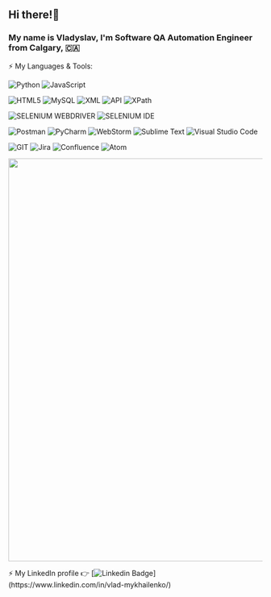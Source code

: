 ## Hi there!👋
### My name is Vladyslav, I'm Software QA Automation Engineer from Calgary, 🇨🇦




  ⚡ My Languages & Tools:
  
![Python](https://img.shields.io/badge/Python-323330?style=for-the-badge&logo=python&logoColor=blue)
![JavaScript](https://img.shields.io/badge/JavaScript-323330?style=for-the-badge&logo=javascript&logoColor=F7DF1E)

![HTML5](https://img.shields.io/badge/HTML5-005C84?style=for-the-badge&logo=html5&logoColor=white)
![MySQL](https://img.shields.io/badge/MySQL-005C84?style=for-the-badge&logo=mysql&logoColor=white)
![XML](https://img.shields.io/badge/XML-005C84?style=for-the-badge&logo=Xml&logoColor=white)
![API](https://img.shields.io/badge/API-005C84?style=for-the-badge&logo=Api&logoColor=white)
![ХPath](https://img.shields.io/badge/ХPath-005C84?style=for-the-badge&logo=ХPath&logoColor=white)

![SELENIUM WEBDRIVER](https://img.shields.io/badge/Selenium%20WebDriver-1572B6?style=for-the-badge&logo=Selenium&logoColor=white)
![SELENIUM IDE](https://img.shields.io/badge/Selenium%20IDE-1572B6?style=for-the-badge&logo=Selenium&logoColor=white)

![Postman](https://img.shields.io/badge/Postman-0052CC?style=for-the-badge&logo=Postman&logoColor=white)
![PyCharm](https://img.shields.io/badge/PyCharm-0052CC?&style=for-the-badge&logo=PyCharm&logoColor=white)
![WebStorm](https://img.shields.io/badge/WebStorm-0052CC?style=for-the-badge&logo=WebStorm&logoColor=white)
![Sublime Text](https://img.shields.io/badge/Sublime%20Text-0052CC?style=for-the-badge&logo=SublimeText&logoColor=white)
![Visual Studio Code](https://img.shields.io/badge/Visual%20Studio%20Code-0052CC?style=for-the-badge&logo=VisualStudioCode&logoColor=white)

![GIT](https://img.shields.io/badge/GIT-E44C30?style=for-the-badge&logo=git&logoColor=white)
![Jira](https://img.shields.io/badge/Jira-E44C30?style=for-the-badge&logo=Jira&logoColor=white)
![Confluence](https://img.shields.io/badge/Confluence-E44C30?style=for-the-badge&logo=Confluence&logoColor=white)
![Atom](https://img.shields.io/badge/Atom-E44C30?style=for-the-badge&logo=Atom&logoColor=white)
  
<img src="https://user-images.githubusercontent.com/118790874/204936475-59bb73ce-49a8-44c4-9d9c-7b1f9f8cf96e.gif" width="800">

⚡ My LinkedIn profile 👉 [![Linkedin Badge](https://img.shields.io/badge/-VladMykhailenko-blue?style=flat-square&logo=Linkedin&logoColor=white&link=[https://www.linkedin.com/in/vlad-mykhailenko/](https://www.linkedin.com/in/vlad-mykhailenko/))](https://www.linkedin.com/in/vlad-mykhailenko/)

